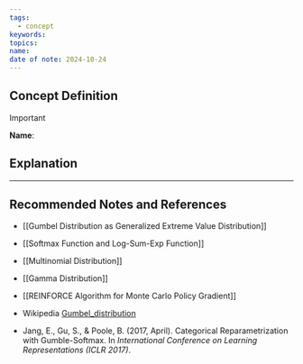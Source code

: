 ```yaml
---
tags:
  - concept
keywords: 
topics: 
name: 
date of note: 2024-10-24
---
```


## Concept Definition

>[!important]
>**Name**: 



## Explanation





-----------
##  Recommended Notes and References

- [[Gumbel Distribution as Generalized Extreme Value Distribution]]
- [[Softmax Function and Log-Sum-Exp Function]]
- [[Multinomial Distribution]]
- [[Gamma Distribution]]
- [[REINFORCE Algorithm for Monte Carlo Policy Gradient]]


- Wikipedia [Gumbel_distribution](https://en.wikipedia.org/wiki/Gumbel_distribution)
- Jang, E., Gu, S., & Poole, B. (2017, April). Categorical Reparametrization with Gumble-Softmax. In _International Conference on Learning Representations (ICLR 2017)_. 